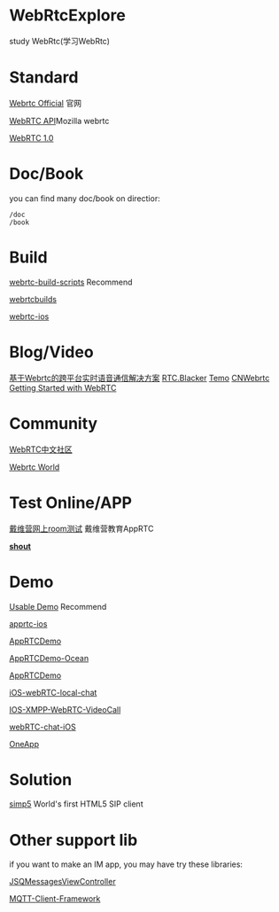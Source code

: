 # WebRtcExplore
study WebRtc(学习WebRtc)

# Standard

[Webrtc Official](https://webrtc.org/) 官网

[WebRTC API](https://developer.mozilla.org/en-US/docs/Web/API/WebRTC_API)Mozilla webrtc 

[WebRTC 1.0](https://www.w3.org/TR/webrtc/)

# Doc/Book

you can find many doc/book on directior:	

	/doc
	/book

# Build

[webrtc-build-scripts](https://github.com/pristineio/webrtc-build-scripts) Recommend

[webrtcbuilds](https://github.com/vsimon/webrtcbuilds)

[webrtc-ios](https://github.com/kapejod/webrtc-ios)

# Blog/Video

[基于Webrtc的跨平台实时语音通信解决方案](http://edu.csdn.net/course/detail/320)
[RTC.Blacker](http://www.cnblogs.com/lingyunhu/)
[Temo](http://blog.csdn.net/temotemo/article/list/1)
[CNWebrtc](http://chinawebrtc.org/)
[Getting Started with WebRTC](http://www.html5rocks.com/en/tutorials/webrtc/basics/#toc-where)

# Community

[WebRTC中文社区](http://www.webrtcbbs.com/)

[Webrtc World](http://www.webrtcworld.com/)

# Test Online/APP

[戴维营网上room测试](http://apprtc.diveinedu.com:8080/) 戴维营教育AppRTC

[**shout**](https://github.com/erming/shout)



# Demo

[Usable Demo](https://github.com/hiroeorz/AppRTCDemo) Recommend

[apprtc-ios](https://github.com/ISBX/apprtc-ios)

[AppRTCDemo](https://github.com/YK-Unit/AppRTCDemo)

[AppRTCDemo-Ocean](https://github.com/newOcean/AppRTCDemo-Ocean)

[AppRTCDemo](https://github.com/max-potapov/AppRTCDemo)

[iOS-webRTC-local-chat](https://github.com/skorulis/iOS-webRTC-local-chat)

[IOS-XMPP-WebRTC-VideoCall](https://github.com/andy-wen/IOS-XMPP-WebRTC-VideoCall)

[webRTC-chat-iOS](https://github.com/skorulis/webRTC-chat-iOS)

[OneApp](https://github.com/dtp5/OneApp)

# Solution

[simp5](https://www.doubango.org/sipml5/) World's first HTML5 SIP client


# Other support lib

if you want to make an IM app, you may have try these libraries:

[JSQMessagesViewController](https://github.com/jessesquires/JSQMessagesViewController/)

[MQTT-Client-Framework](https://github.com/ckrey/MQTT-Client-Framework)
